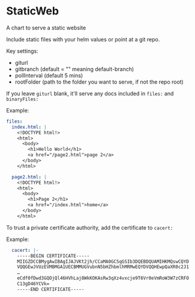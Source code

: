 # StaticWeb

A chart to serve a static website

Include static files with your helm values or point at a git repo.

Key settings:
- giturl
- gitbranch  (default = "" meaning default-branch)
- pollInterval  (default 5 mins)
- rootFolder (path to the folder you want to serve, if not the repo root)

If you leave `giturl` blank, it'll serve any docs included in `files:` and `binaryFiles:`

Example:
```yaml
files:
  index.html: |
    <!DOCTYPE html!>
    <html>
      <body>
        <h1>Hello World</h1>
        <a href="/page2.html">page 2</a>
      </body>
    </html>

  page2.html: |
    <!DOCTYPE html!>
    <html>
      <body>
        <h1>Page 2</h1>
        <a href="/index.html">home</a>
      </body>
    </html>
```

To trust a private certificate authority, add the certificate to `cacert:`

Example:
```yaml
  cacert: |-
    -----BEGIN CERTIFICATE-----
    MIIGZDCCBMygAwIBAgIJAJVKt2jh/CCaMA0GCSqGSIb3DQEBDQUAMIHKMQswCQYD
    VQQGEwJVUzEVMBMGA1UECBMMUGVubnN5bHZhbmlhMRMwEQYDVQQHEwpQaXR0c2J1
    …
    eCdf0fDwd3GQOjQl46HVhLaj8WkKOKAsRw3qXz4vxcje9T6Vr0eVmRoW3W7zCRFO
    C13gD46YCVk=
    -----END CERTIFICATE-----

```
